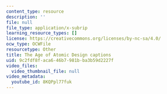```yaml
---
content_type: resource
description: ''
file: null
file_type: application/x-subrip
learning_resource_types: []
license: https://creativecommons.org/licenses/by-nc-sa/4.0/
ocw_type: OCWFile
resourcetype: Other
title: The Age of Atomic Design captions
uid: 9c2fdf8f-aca6-46b7-981b-ba3b59d2227f
video_files:
  video_thumbnail_file: null
video_metadata:
  youtube_id: 8KQPpl77fuk
---
```

